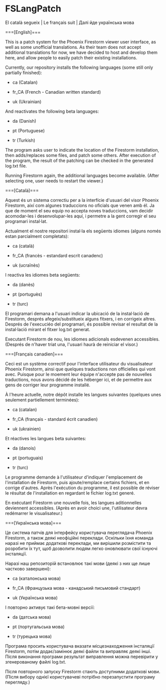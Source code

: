 # FSLangPatch
El català segueix | Le français suit | Далі йде українська мова

===[English]===

This is a patch system for the Phoenix Firestorm viewer user interface, as well as some unofficial translations.
As their team does not accept additional translations for now, we have decided to host and develop them here, and allow people to easily patch their existing installations.

Currently, our repository installs the following languages (some still only partially finished):

+ ca (Catalan)

+ fr_CA (French - Canadian written standard)

+ uk (Ukrainian)

And reactivates the following beta languages:

+ da (Danish)

+ pt (Portuguese)

+ tr (Turkish)

The program asks user to indicate the location of the Firestorm installation, then adds/replaces some files, and patch some others.
After execution of the program, the result of the patching can be checked in the generated log.txt file.

Running Firestorm again, the additional languages become available. (After selecting one, user needs to restart the viewer.)

===[Català]===

Aquest és un sistema correctiu per a la interfície d'usuari del visor Phoenix Firestorm, així com algunes traduccions no oficials que venen amb él.
Ja que de moment el seu equip no accepta noves traduccions, vam decidir acomodar-les i desenvolupar-les aquí, i permetre a la gent corregir el seu programari instal·lat.

Actualment el nostre repositori instal·la els següents idiomes (alguns només estan parcialment completats):

+ ca (català)

+ fr_CA (francès - estandard escrit canadenc)

+ uk (ucraïnès)

I reactiva les idiomes beta següents:

+ da (danès)

+ pt (portuguès)

+ tr (turc)

El programari demana a l'usuari indicar la ubicació de la instal·lació de Firestorm, després afegeix/substitueix alguns fitxers, i en corrigeix altres.
Després de l'execuciéo del programari, és possible revisar el resultat de la instal·lació mirant el fitxer log.txt generat.

Executant Firestorm de nou, les idiomes adicionals esdevenen accessibles. (Després de n'haver triat una, l'usuari haurà de reiniciar el visor.)

===[Français canadien]===

Ceci est un système correctif pour l'interface utilisateur du visualisateur Phoenix Firestorm, ainsi que quelques traductions non officielles qui vont avec.
Puisque pour le moement leur équipe n'accepte pas de nouvelles traductions, nous avons décidé de les héberger ici, et de permettre aux gens de corriger leur programme installé.

À l'heure actuelle, notre dépôt installe les langues suivantes (quelques unes seulement partiellement terminées):

+ ca (catalan)

+ fr_CA (français - standard écrit canadien)

+ uk (ukrainien)

Et réactives les langues beta suivantes:

+ da (danois)

+ pt (portuguais)

+ tr (turc)

Le programme demande à l'utilisateur d'indiquer l'emplacement de l'installation de Firestorm, puis ajoute/remplace certains fichiers, et en corrige d'autres.
Après l'exécution du programme, il est possible de réviser le résultat de l'installation en regardant le fichier log.txt generé.

En exécutant Firestorm une nouvelle fois, les langues aditionnelles deviennent accessibles. (Après en avoir choici une, l'utilisateur devra redémarrer le visualisateur.)

===[Українська мова]===

Це система патчів для інтерфейсу користувача переглядача Phoenix Firestorm, а також деякі неофіційні переклади.
Оскільки їхня команда наразі не приймає додаткові переклади, ми вирішили розмістити та розробити їх тут, щоб дозволити людям легко оновлювати свої існуючі інсталяції.

Наразі наш репозиторій встановлює такі мови (деякі з них ще лише частково завершені):

+ ca (каталонська мова)

+ fr_CA (Французька мова - канадський письмовий стандарт)

+ uk (Українська мова)

І повторно активує такі бета-мовні версії:

+ da (датська мова)

+ pt (португальська мова)

+ tr (турецька мова)

Програма просить користувача вказати місцезнаходження інсталяції Firestorm, потім додає/замінює деякі файли та виправляє деякі інші.
Після виконання програми результат виправлення можна перевірити у згенерованому файлі log.txt.

Після повторного запуску Firestorm стають доступними додаткові мови. (Після вибору однієї користувачеві потрібно перезапустити програму перегляду.)
